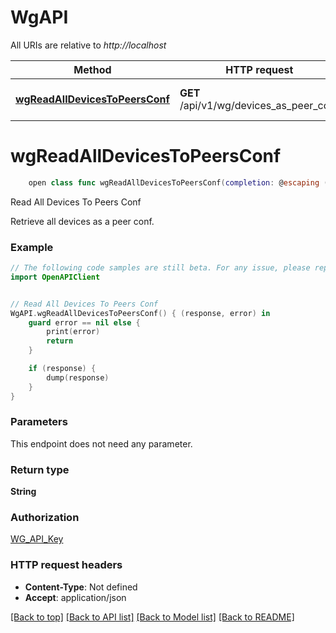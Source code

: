 # WgAPI

All URIs are relative to *http://localhost*

Method | HTTP request | Description
------------- | ------------- | -------------
[**wgReadAllDevicesToPeersConf**](WgAPI.md#wgreadalldevicestopeersconf) | **GET** /api/v1/wg/devices_as_peer_conf | Read All Devices To Peers Conf


# **wgReadAllDevicesToPeersConf**
```swift
    open class func wgReadAllDevicesToPeersConf(completion: @escaping (_ data: String?, _ error: Error?) -> Void)
```

Read All Devices To Peers Conf

Retrieve all devices as a peer conf.

### Example
```swift
// The following code samples are still beta. For any issue, please report via http://github.com/OpenAPITools/openapi-generator/issues/new
import OpenAPIClient


// Read All Devices To Peers Conf
WgAPI.wgReadAllDevicesToPeersConf() { (response, error) in
    guard error == nil else {
        print(error)
        return
    }

    if (response) {
        dump(response)
    }
}
```

### Parameters
This endpoint does not need any parameter.

### Return type

**String**

### Authorization

[WG_API_Key](../README.md#WG_API_Key)

### HTTP request headers

 - **Content-Type**: Not defined
 - **Accept**: application/json

[[Back to top]](#) [[Back to API list]](../README.md#documentation-for-api-endpoints) [[Back to Model list]](../README.md#documentation-for-models) [[Back to README]](../README.md)

